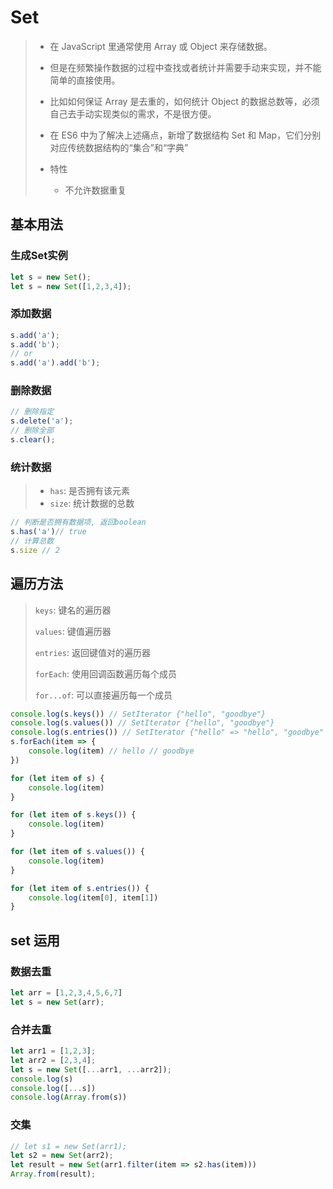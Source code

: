 # Set

> - 在 JavaScript 里通常使用 Array 或 Object 来存储数据。
>
> - 但是在频繁操作数据的过程中查找或者统计并需要手动来实现，并不能简单的直接使用。
> - 比如如何保证 Array 是去重的，如何统计 Object 的数据总数等，必须自己去手动实现类似的需求，不是很方便。
> - 在 ES6 中为了解决上述痛点，新增了数据结构 Set 和 Map，它们分别对应传统数据结构的“集合”和“字典”
> - 特性
>   - 不允许数据重复

## 基本用法

### 生成Set实例

```js
let s = new Set();
let s = new Set([1,2,3,4]);
```

### 添加数据

```js
s.add('a');
s.add('b');
// or
s.add('a').add('b');
```

### 删除数据

```js
// 删除指定
s.delete('a');
// 删除全部
s.clear();
```

### 统计数据

> - `has`: 是否拥有该元素
> - `size`: 统计数据的总数

```js
// 判断是否拥有数据项, 返回boolean
s.has('a')// true
// 计算总数
s.size // 2
```

## 遍历方法

> `keys`: 键名的遍历器
>
> `values`: 键值遍历器
>
> `entries`: 返回键值对的遍历器
>
> `forEach`: 使用回调函数遍历每个成员
>
> `for...of`: 可以直接遍历每一个成员

```js
console.log(s.keys()) // SetIterator {"hello", "goodbye"}
console.log(s.values()) // SetIterator {"hello", "goodbye"}
console.log(s.entries()) // SetIterator {"hello" => "hello", "goodbye" => "goodbye"}
s.forEach(item => {
    console.log(item) // hello // goodbye
})

for (let item of s) {
    console.log(item)
}

for (let item of s.keys()) {
    console.log(item)
}

for (let item of s.values()) {
    console.log(item)
}

for (let item of s.entries()) {
    console.log(item[0], item[1])
}
```

## set 运用

### 数据去重

```js
let arr = [1,2,3,4,5,6,7]
let s = new Set(arr);
```

### 合并去重

```js
let arr1 = [1,2,3];
let arr2 = [2,3,4];
let s = new Set([...arr1, ...arr2]);
console.log(s)
console.log([...s])
console.log(Array.from(s))
```

### 交集

```js
// let s1 = new Set(arr1);
let s2 = new Set(arr2);
let result = new Set(arr1.filter(item => s2.has(item)))
Array.from(result);
```
